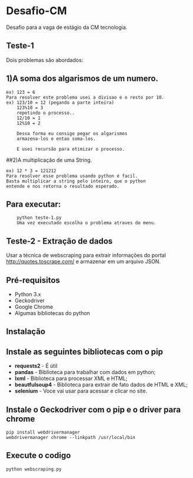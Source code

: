 # Desafio-CM
Desafio para a vaga de estágio da CM tecnologia.

## Teste-1
Dois problemas são abordados:

## 1)A soma dos algarismos de um numero.
```
ex) 123 = 6
Para resolver este problema usei a divisao e o resto por 10.
ex) 123/10 = 12 (pegando a parte inteira)
	123%10 = 3
	repetindo o processo..
	12/10 = 1
	12%10 = 2
	
	Dessa forma eu consigo pegar os algarismos
	armazena-los e entao soma-los.
	
	E usei recursão para otimizar o processo.
```
	
##2)A multiplicação de uma String.
```
ex) 12 * 3 = 121212
Para resolver esse problema usando python é facil.
Basta multiplicar a string pelo inteiro, que o python
entende e nos retorna o resultado esperado.
```

## Para executar: 
```
	python teste-1.py
	Uma vez executado escolha o problema atraves do menu.
```
	
## Teste-2 - Extração de dados
Usar a técnica de webscraping para extrair informações do portal http://quotes.toscrape.com/ e armazenar em um arquivo JSON.

## Pré-requisitos

* Python 3.x
* Geckodriver
* Google Chrome
* Algumas bibliotecas do python

## Instalação

## Instale as seguintes bibliotecas com o pip
	
* **requests2** - É útil
* **pandas** - Biblioteca para trabalhar com dados em python;
* **lxml** - Biblioteca para processar XML e HTML;
* **beautfulsoup4** - Biblioteca para extrair de fato dados de HTML e XML;
* **selenium** - Voce vai usar para acessar e clicar no site.
	 
## Instale o Geckodriver com o pip e o driver para chrome
```	 
pip install webdrivermanager
webdrivermanager chrome --linkpath /usr/local/bin
```

## Execute o codigo
```
python webscraping.py
```


	